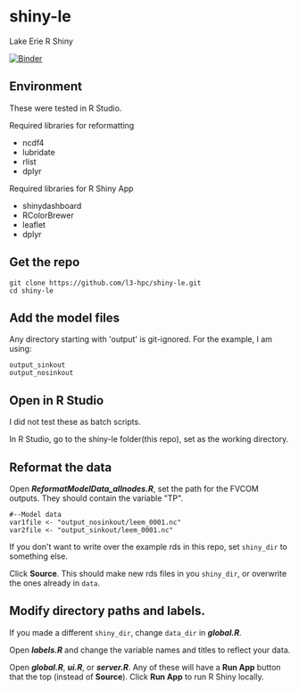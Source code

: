 # shiny-le
Lake Erie R Shiny

[![Binder](https://mybinder.org/badge_logo.svg)](https://mybinder.org/v2/gh/l3-hpc/shiny-le/HEAD?urlpath=rstudio)

## Environment
These were tested in R Studio.

Required libraries for reformatting
- ncdf4
- lubridate
- rlist
- dplyr

Required libraries for R Shiny App
- shinydashboard
- RColorBrewer
- leaflet
- dplyr

## Get the repo
```
git clone https://github.com/l3-hpc/shiny-le.git
cd shiny-le
```

## Add the model files
Any directory starting with 'output' is git-ignored.  For the example, I am using:
```
output_sinkout
output_nosinkout
```

## Open in R Studio
I did not test these as batch scripts.

In R Studio, go to the shiny-le folder(this repo), set as the working directory.  

## Reformat the data
Open ***ReformatModelData_allnodes.R***, set the path for the FVCOM outputs.  They should contain the variable "TP". 
```
#--Model data
var1file <- "output_nosinkout/leem_0001.nc"
var2file <- "output_sinkout/leem_0001.nc"
```

If you don't want to write over the example rds in this repo, set `shiny_dir` to something else.

Click **Source**.  This should make new rds files in you `shiny_dir`, or overwrite the ones already in `data`.

## Modify directory paths and labels.
If you made a different `shiny_dir`, change `data_dir` in ***global.R***.

Open ***labels.R*** and change the variable names and titles to reflect your data.

Open ***global.R***, ***ui.R***, or ***server.R***.  Any of these will have a **Run App** button that the top (instead of **Source**).  Click **Run App** to run R Shiny locally.

